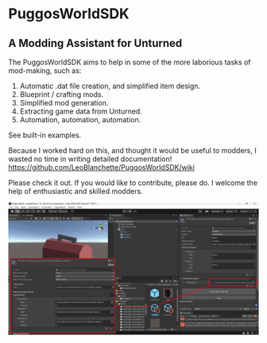 # PuggosWorldSDK
## A Modding Assistant for Unturned 

The PuggosWorldSDK aims to help in some of the more laborious tasks of mod-making, such as:

1. Automatic .dat file creation, and simplified item design.
2. Blueprint / crafting mods. 
3. Simplified mod generation.
4. Extracting game data from Unturned.
5. Automation, automation, automation.

See built-in examples.

Because I worked hard on this, and thought it would be useful to modders, I wasted no time in writing detailed documentation! https://github.com/LeoBlanchette/PuggosWorldSDK/wiki

Please check it out. If you would like to contribute, please do. I welcome the help of enthusiastic and skilled modders. 

![Tool Box Unturned Mod: Created with the help of PuggosWorldSDK, Unturned Modding Assistent](https://github.com/LeoBlanchette/PuggosWorldSDK/blob/main/Documentation/Images/11-crafting.png?raw=true)
